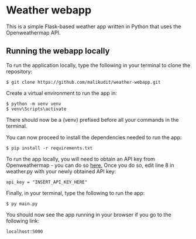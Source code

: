 # Weather webapp
This is a simple Flask-based weather app written in Python that uses the Openweathermap API.

## Running the webapp locally
To run the application locally, type the following in your terminal to clone the repository:
```
$ git clone https://github.com/malikudit/weather-webapp.git
```

Create a virtual environment to run the app in:
```
$ python -m venv venv
$ venv\Scripts\activate
```
There should now be a (venv) prefixed before all your commands in the terminal.

You can now proceed to install the dependencies needed to run the app:
```
$ pip install -r requirements.txt
```

To run the app locally, you will need to obtain an API key from Openweathermap - you can do so [here.](https://home.openweathermap.org/api_keys)
Once you do so, edit line 8 in weather.py with your newly obtained API key:
```
api_key = "INSERT_API_KEY_HERE"
```

Finally, in your terminal, type the following to run the app:
```
$ py main.py
```

You should now see the app running in your browser if you go to the following link:
```
localhost:5000
```
